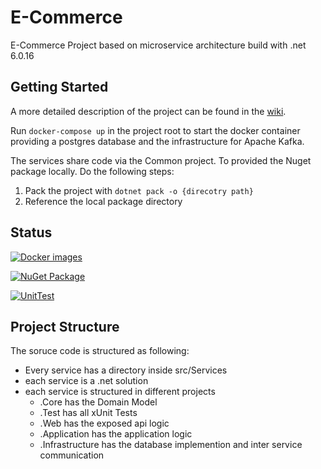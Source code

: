 # E-Commerce
E-Commerce Project based on microservice architecture build with .net 6.0.16


## Getting Started

A more detailed description of the project can be found in the [wiki](https://github.com/fredyyy998/ecommerce/wiki).

Run `docker-compose up` in the project root to start the docker container providing a postgres database and the infrastructure for Apache Kafka.

The services share code via the Common project. To provided the Nuget package locally. Do the following steps:

1. Pack the project with `dotnet pack -o {direcotry path}`
2. Reference the local package directory


## Status
[![Docker images](https://github.com/fredyyy998/ecommerce/actions/workflows/publish-docker-images.yml/badge.svg)](https://github.com/fredyyy998/ecommerce/actions/workflows/publish-docker-images.yml)

[![NuGet Package](https://github.com/fredyyy998/ecommerce/actions/workflows/publish-packages.yml/badge.svg)](https://github.com/fredyyy998/ecommerce/actions/workflows/publish-packages.yml)

[![UnitTest](https://github.com/fredyyy998/ecommerce/actions/workflows/unit-test.yml/badge.svg)](https://github.com/fredyyy998/ecommerce/actions/workflows/unit-test.yml)

## Project Structure

The soruce code is structured as following:

- Every service has a directory inside src/Services
- each service is a .net solution
- each service is structured in different projects
  - .Core has the Domain Model
  - .Test has all xUnit Tests
  - .Web has the exposed api logic
  - .Application has the application logic
  - .Infrastructure has the database implemention and inter service communication
